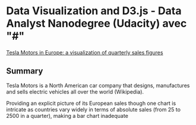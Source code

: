 # Data Visualization and D3.js - Data Analyst Nanodegree (Udacity) avec "#"

[Tesla Motors in Europe: a visualization of quarterly sales figures](https://bl.ocks.org/EricPerbos/raw/3c11acdcc679694bd6ba6c822dbdc0ef)

## Summary
Tesla Motors is a North American car company that designs, manufactures and sells electric vehicles all over the world (Wikipedia).

Providing an explicit picture of its European sales though one chart is intricate as countries vary widely in terms of absolute sales (from 25 to 2500 in a quarter), making a bar chart inadequate 


